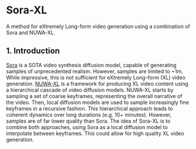 # Sora-XL

A method for eXtremely Long-form video generation using a combination of Sora and NUWA-XL.

## 1. Introduction

[Sora](https://openai.com/sora) is a SOTA video synthesis diffusion model, capable of generating samples of unprecedented realism. However, samples are limited to ~1m. While impressive, this is not sufficient for eXtremely Long-form (XL) video generation. [NUWA-XL](https://arxiv.org/abs/2303.12346) is a framework for producing XL video content using a hierarchical cascade of video diffusion models. NUWA-XL starts by sampling a set of coarse keyframes, representing the overall narrative of the video. Then, local diffusion models are used to sample increasingly fine keyframes in a recursive fashion. This hierarchical approach leads to coherent dynamics over long durations (e.g. 10+ minutes). However, samples are of far lower quality than Sora. The idea of Sora-XL is to combine both approaches, using Sora as a local diffusion model to interpolate between keyframes. This could allow for high quality XL video generation.
